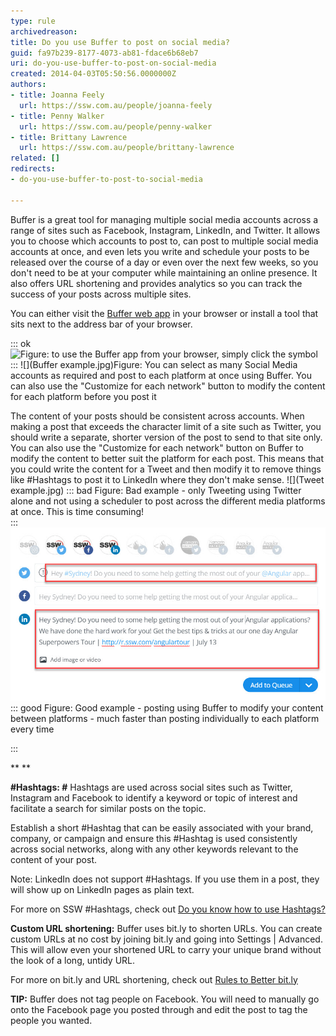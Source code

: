 ```yaml
---
type: rule
archivedreason: 
title: Do you use Buffer to post on social media?
guid: fa97b239-8177-4073-ab81-fdace6b68eb7
uri: do-you-use-buffer-to-post-on-social-media
created: 2014-04-03T05:50:56.0000000Z
authors:
- title: Joanna Feely
  url: https://ssw.com.au/people/joanna-feely
- title: Penny Walker
  url: https://ssw.com.au/people/penny-walker
- title: Brittany Lawrence
  url: https://ssw.com.au/people/brittany-lawrence
related: []
redirects:
- do-you-use-buffer-to-post-to-social-media

---
```


Buffer is a great tool for managing multiple social media accounts across a range of sites such as Facebook, Instagram, LinkedIn, and Twitter. 
It allows you to choose which accounts to post to, can post to multiple social media accounts at once, and even lets you write and schedule your posts to be released over the course of a day or even over the next few weeks, so you don't need to be at your computer while maintaining an online presence. It also offers URL shortening and provides analytics so you can track the success of your posts across multiple sites.

<!--endintro-->

You can either visit the [Buffer web app](https://buffer.com/) in your browser  or install a tool that sits next to the address bar of your browser.


::: ok  
![Figure: to use the Buffer app from your browser, simply click the symbol](buffer\_tool.jpg)  
:::
![](Buffer example.jpg)Figure: You can select as many Social Media accounts as required and post to each platform at once using Buffer. You can also use the "Customize for each network" button to modify the content for each platform before you post it

The content of your posts should be consistent across accounts. When making a post that exceeds the character limit of a site such as Twitter, you should write a separate, shorter version of the post to send to that site only. You can also use the "Customize for each network" button on Buffer to modify the content to better suit the platform for each post. This means that you could write the content for a Tweet and then modify it to remove things like #Hashtags to post it to LinkedIn where they don't make sense.
![](Tweet example.jpg)
::: bad
Figure: Bad example - only Tweeting using Twitter alone and not using a scheduler to post across the different media platforms at once. This is time consuming!  
:::
![](Buffer2.jpg)
::: good
Figure: Good example - posting using Buffer to modify your content between platforms - much faster than posting individually to each platform every time 

:::

**
**

**#Hashtags: #** Hashtags are used across social sites such as Twitter, Instagram and Facebook to identify a keyword or topic of interest and facilitate a search for similar posts on the topic.

Establish a short #Hashtag that can be easily associated with your brand, company, or campaign and ensure this #Hashtag is used consistently across social networks, along with any other keywords relevant to the content of your post.

Note: LinkedIn does not support #Hashtags. If you use them in a post, they will show up on LinkedIn pages as plain text.

For more on SSW #Hashtags, check out [Do you know how to use Hashtags?](/Pages/HashTags.aspx)



**Custom URL shortening:** Buffer uses bit.ly to shorten URLs. You can create custom URLs at no cost by joining bit.ly and going into Settings | Advanced. This will allow even your shortened URL to carry your unique brand without the look of a long, untidy URL.

For more on bit.ly and URL shortening, check out [Rules to Better bit.ly](/rules-to-better-bitly)

 **TIP:** Buffer does not tag people on Facebook. You will need to manually go onto the Facebook page you posted through and edit the post to tag the people you wanted.
